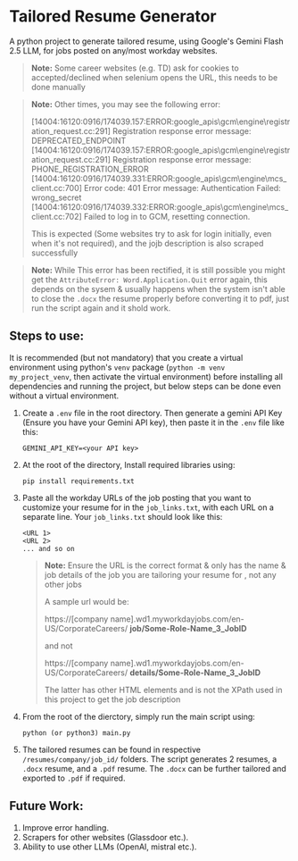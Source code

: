 # Tailored Resume Generator

A python project to generate tailored resume, using Google's Gemini Flash 2.5 LLM, for jobs posted on any/most workday websites.

> **Note:** Some career websites (e.g. TD) ask for cookies to accepted/declined when selenium opens the URL, this needs to be done manually

> **Note:** Other times, you may see the following error:
> 
> [14004:16120:0916/174039.157:ERROR:google_apis\gcm\engine\registration_request.cc:291] Registration response error message: DEPRECATED_ENDPOINT
> [14004:16120:0916/174039.157:ERROR:google_apis\gcm\engine\registration_request.cc:291] Registration response error message: PHONE_REGISTRATION_ERROR
> [14004:16120:0916/174039.331:ERROR:google_apis\gcm\engine\mcs_client.cc:700]   Error code: 401  Error message: Authentication Failed: wrong_secret
> [14004:16120:0916/174039.332:ERROR:google_apis\gcm\engine\mcs_client.cc:702] Failed to log in to GCM, resetting connection.
> 
> This is expected (Some websites try to ask for login initially, even when it's not required), and the jojb description is also scraped successfully

> **Note:** While This error has been rectified, it is still possible you might get the `AttributeError: Word.Application.Quit` error again, this depends on the sysem & usually happens when the system isn't able to close the `.docx` the resume properly before converting it to pdf, just run the script again and it shold work.

## Steps to use:
It is recommended (but not mandatory) that you create a virtual environment using python's `venv` package (`python -m venv my_project_venv`, then activate the virtual environment) before installing all dependencies and running the project, but below steps can be done even without a virtual environment.

1. Create a `.env` file in the root directory. Then generate a gemini API Key (Ensure you have your Gemini API key), then paste it in the `.env` file like this:

    ```GEMINI_API_KEY=<your API key>```

2. At the root of the directory, Install required libraries using:
    
    ```pip install requirements.txt```

3. Paste all the workday URLs of the job posting that you want to customize your resume for in the `job_links.txt`, with each URL on a separate line. Your `job_links.txt` should look like this:
    ```
    <URL 1>
    <URL 2>
    ... and so on
    ```

    > **Note:** Ensure the URL is the correct format & only has the name & job details of the job you are tailoring your resume for , not any other jobs
    > 
    > A sample url would be:
    > 
    > https://[company name].wd1.myworkdayjobs.com/en-US/CorporateCareers/ **job/Some-Role-Name_3_JobID**
    >
    > and not 
    > 
    > https://[company name].wd1.myworkdayjobs.com/en-US/CorporateCareers/ **details/Some-Role-Name_3_JobID**
    > 
    > The latter has other HTML elements and is not the XPath used in this project to get the job description 

4. From the root of the dierctory, simply run the main script using:
    
    ```python (or python3) main.py```

4. The tailored resumes can be found in respective `/resumes/company/job_id/` folders. The script generates 2 resumes, a `.docx` resume, and a `.pdf` resume. The `.docx` can be further tailored and exported to `.pdf` if required.

## Future Work:
1. Improve error handling.
2. Scrapers for other websites (Glassdoor etc.).
3. Ability to use other LLMs (OpenAI, mistral etc.).